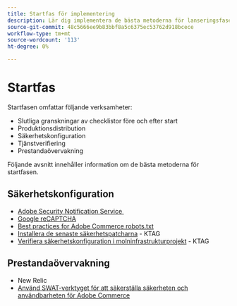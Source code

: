 ```yaml
---
title: Startfas för implementering
description: Lär dig implementera de bästa metoderna för lanseringsfasen av Adobe Commerce-projekt.
source-git-commit: 48c5666ee9b83bbf8a5c6375ec53762d918bcece
workflow-type: tm+mt
source-wordcount: '113'
ht-degree: 0%

---
```



# Startfas

Startfasen omfattar följande verksamheter:

- Slutliga granskningar av checklistor före och efter start
- Produktionsdistribution
- Säkerhetskonfiguration
- Tjänstverifiering
- Prestandaövervakning

Följande avsnitt innehåller information om de bästa metoderna för startfasen.

## Säkerhetskonfiguration

- [Adobe Security Notification Service &#x200B;](security-notification-service.md)
- [Google reCAPTCHA](https://docs.magento.com/user-guide/stores/security-google-recaptcha.html)
- [Best practices for Adobe Commerce robots.txt &#x200B;](robots-txt.md)
- [Installera de senaste säkerhetspatcharna](https://helpx.adobe.com/security/products/magento/apsb22-12.html) - KTAG
- [Verifiera säkerhetskonfiguration i molninfrastrukturprojekt](https://devdocs.magento.com/cloud/live/site-launch-checklist.html#security-configuration) - KTAG

## Prestandaövervakning

- New Relic
- [Använd SWAT-verktyget för att säkerställa säkerheten och användbarheten för Adobe Commerce](../../../tools/site-wide-analysis-tool/intro.md#integrations-with-other-adobe-commerce-support-tools)
